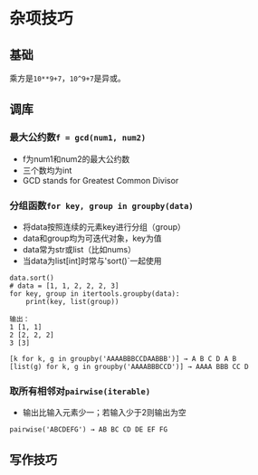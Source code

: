 # 杂项技巧

## 基础

乘方是`10**9+7`，`10^9+7`是异或。

## 调库

### 最大公约数`f = gcd(num1, num2)`
- f为num1和num2的最大公约数
- 三个数均为int
- GCD stands for Greatest Common Divisor


### **分组函数`for key, group in groupby(data)`**
- 将data按照连续的元素key进行分组（group）
- data和group均为可迭代对象，key为值
- data常为str或list（比如nums）
- 当data为list[int]时常与'sort()`一起使用
```
data.sort()
# data = [1, 1, 2, 2, 2, 3]
for key, group in itertools.groupby(data):
    print(key, list(group))

输出：
1 [1, 1]
2 [2, 2, 2]
3 [3]

[k for k, g in groupby('AAAABBBCCDAABBB')] → A B C D A B
[list(g) for k, g in groupby('AAAABBBCCD')] → AAAA BBB CC D
```

### 取所有相邻对`pairwise(iterable)`
- 输出比输入元素少一；若输入少于2则输出为空
```
pairwise('ABCDEFG') → AB BC CD DE EF FG
```


## 写作技巧

